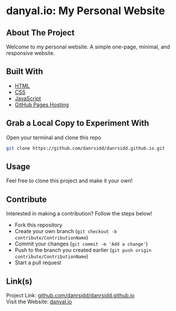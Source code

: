 # danyal.io: My Personal Website

## About The Project

Welcome to my personal website. A simple one-page, minimal, and responsive website.

## Built With

* [HTML](https://www.w3schools.com/html/)
* [CSS](https://www.w3schools.com/css/)
* [JavaScript](https://www.javascript.com)
* [GitHub Pages Hosting](https://pages.github.com)

## Grab a Local Copy to Experiment With

Open your terminal and clone this repo
   ```sh
   git clone https://github.com/danrsidd/danrsidd.github.io.git
   ```

## Usage

Feel free to clone this project and make it your own!

## Contribute

Interested in making a contribution? Follow the steps below!

- Fork this repository
- Create your own branch (`git checkout -b contribute/ContributionName`)
- Commit your changes (`git commit -m 'Add a change'`)
- Push to the branch you created earlier (`git push origin contribute/ContributionName`)
- Start a pull request

## Link(s)

Project Link: [github.com/danrsidd/danrsidd.github.io](https://github.com/danrsidd/danrsidd.github.io)\
Visit the Website: [danyal.io](https://danyal.io)
